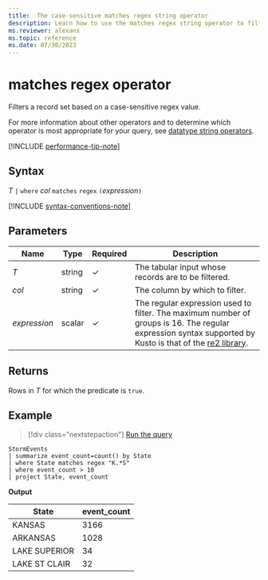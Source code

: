 ```yaml
---
title:  The case-sensitive matches regex string operator
description: Learn how to use the matches regex string operator to filter a record set based on a case-sensitive regex value.
ms.reviewer: alexans
ms.topic: reference
ms.date: 07/30/2023
---
```

# matches regex operator

Filters a record set based on a case-sensitive regex value.

For more information about other operators and to determine which operator is most appropriate for your query, see [datatype string operators](datatypes-string-operators.md).

[!INCLUDE [performance-tip-note](../../includes/performance-tip-note.md)]

## Syntax

*T* `|` `where` *col* `matches` `regex` `(`*expression*`)`

[!INCLUDE [syntax-conventions-note](../../includes/syntax-conventions-note.md)]

## Parameters

| Name | Type | Required | Description |
|--|--|--|--|
| *T* | string | &check; | The tabular input whose records are to be filtered.|
| *col* | string | &check; | The column by which to filter.|
| *expression* | scalar | &check; | The regular expression used to filter. The maximum number of groups is 16. The regular expression syntax supported by Kusto is that of the [re2 library](re2-library.md). |

## Returns

Rows in *T* for which the predicate is `true`.

## Example

> [!div class="nextstepaction"]
> <a href="https://dataexplorer.azure.com/clusters/help/databases/Samples?query=H4sIAAAAAAAAAwsuyS/KdS1LzSsp5qpRKC7NzU0syqxKVUgFCcUn55fmldiCSQ1NhaRKheCSxJJUoMLyjNSiVAhPITexJDkjtVihKDU9tUJByVtPK1gJrgTJHAU7BUMDoERBUX5WanIJRLcOsgoA+5LANo0AAAA=" target="_blank">Run the query</a>

```kusto
StormEvents
| summarize event_count=count() by State
| where State matches regex "K.*S"
| where event_count > 10
| project State, event_count
```

**Output**

|State|event_count|
|-----|-----------|
|KANSAS|3166|
|ARKANSAS|1028|
|LAKE SUPERIOR|34|
|LAKE ST CLAIR|32|  
